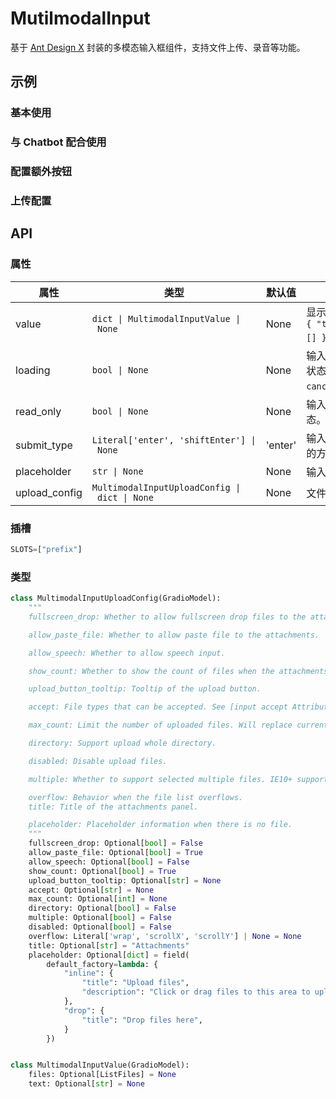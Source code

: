 # MutilmodalInput 

基于 [Ant Design X](https://x.ant.design) 封装的多模态输入框组件，支持文件上传、录音等功能。

## 示例

### 基本使用

<demo name="basic"></demo>

### 与 Chatbot 配合使用

<demo name="with_chatbot"></demo>

### 配置额外按钮

<demo name="extra_button"></demo>

### 上传配置

<demo name="upload_config"></demo>

## API 

### 属性

| 属性          | 类型                                          | 默认值  | 描述                                                   |
| ------------- | --------------------------------------------- | ------- | ------------------------------------------------------ |
| value         | `dict \| MultimodalInputValue \| None`        | None    | 显示的默认值，格式为`{ "text":"", "files":[] }`。      |
| loading       | `bool \| None`                                | None    | 输入框是否处处于加载状态，此时可以触发 `cancel` 事件。 |
| read_only     | `bool \| None`                                | None    | 输入框是否为只读状态。                                 |
| submit_type   | `Literal['enter', 'shiftEnter'] \| None`      | 'enter' | 输入框触发`submit`事件的方式。                         |
| placeholder   | `str \| None`                                 | None    | 输入框的提示信息。                                     |
| upload_config | `MultimodalInputUploadConfig \| dict \| None` | None    | 文件上传配置。                                         |

### 插槽

```python
SLOTS=["prefix"]
```

### 类型

```python
class MultimodalInputUploadConfig(GradioModel):
    """
    fullscreen_drop: Whether to allow fullscreen drop files to the attachments.

    allow_paste_file: Whether to allow paste file to the attachments.

    allow_speech: Whether to allow speech input.

    show_count: Whether to show the count of files when the attachments panel is close.

    upload_button_tooltip: Tooltip of the upload button.

    accept: File types that can be accepted. See [input accept Attribute](https://developer.mozilla.org/en-US/docs/Web/HTML/Element/input/file#accept).

    max_count: Limit the number of uploaded files. Will replace current one when maxCount is 1.

    directory: Support upload whole directory.

    disabled: Disable upload files.

    multiple: Whether to support selected multiple files. IE10+ supported. You can select multiple files with CTRL holding down while multiple is set to be True.

    overflow: Behavior when the file list overflows.
    title: Title of the attachments panel.

    placeholder: Placeholder information when there is no file.
    """
    fullscreen_drop: Optional[bool] = False
    allow_paste_file: Optional[bool] = True
    allow_speech: Optional[bool] = False
    show_count: Optional[bool] = True
    upload_button_tooltip: Optional[str] = None
    accept: Optional[str] = None
    max_count: Optional[int] = None
    directory: Optional[bool] = False
    multiple: Optional[bool] = False
    disabled: Optional[bool] = False
    overflow: Literal['wrap', 'scrollX', 'scrollY'] | None = None
    title: Optional[str] = "Attachments"
    placeholder: Optional[dict] = field(
        default_factory=lambda: {
            "inline": {
                "title": "Upload files",
                "description": "Click or drag files to this area to upload"
            },
            "drop": {
                "title": "Drop files here",
            }
        })


class MultimodalInputValue(GradioModel):
    files: Optional[ListFiles] = None
    text: Optional[str] = None

```
